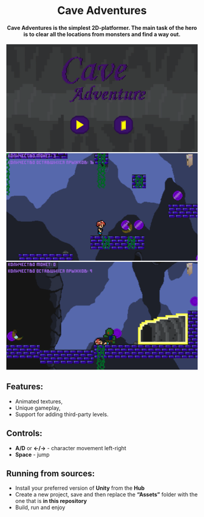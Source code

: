 <h1 align="center">Cave Adventures</h1>
<h4 align="center">Cave Adventures is the simplest 2D-platformer. The main task of the hero is to clear all the locations from monsters and find a way out.</h4>

![alt text](Pictures/Screenshots1.png)
![alt text](Pictures/Screenshots2.png)
![alt text](Pictures/Screenshots3.png)
## Features:
- Animated textures,
- Unique gameplay,
- Support for adding third-party levels.
  
## Controls:
- **A/D** or **←/→** - character movement left-right
- **Space** - jump

## Running from sources:
- Install your preferred version of **Unity** from the **Hub**
- Create a new project, save and then replace the **“Assets”** folder with the one that is **in this repository**
- Build, run and enjoy
